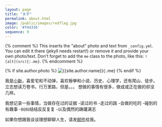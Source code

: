 ```yaml
---
layout: page
title: "关于"
permalink: about.html
image: /public/images/redflag.jpg
color: '#f44336'
sequence: 9
---
```



{% comment %}
  This inserts the "about" photo and text from `_config.yml`.
  You can edit it there (jekyll needs restart!) or remove it and provide your own photo/text.
  Don't forget to add the `me` class to the photo, like this: `![alt](src){:.me}`.
{% endcomment %}

{% if site.author.photo %}
  ![{{site.author.name}}]({{site.author.photo}}){:.me}
{% endif %}


我是<u>小新</u>，喜爱宅和不动弹，喜欢<del>哲学</del>和小说、历史、心理学，还有爬山、徒步。立志想读万卷书，行万里路，但是。。。
想做的事情有很多，做成或正在做的却没几样。


我想记录一些事情，当做存在过的证据
  -读过的书
  -走过的路
  -会做的吃的
  -碰到的有趣事
  -纠纠结结反反复复
  -以及偶然的踌躇满志



如果你想跟我谈谈理想聊聊人生，请发[邮件](mailto:runa.rayna@gmial.com)给我。


